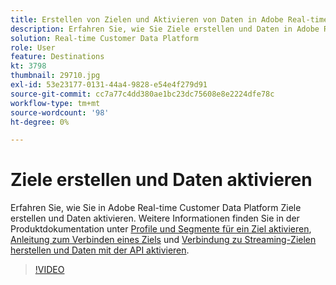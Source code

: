 ```yaml
---
title: Erstellen von Zielen und Aktivieren von Daten in Adobe Real-time Customer Data Platform (RTCDP)
description: Erfahren Sie, wie Sie Ziele erstellen und Daten in Adobe Real-time Customer Data Platform aktivieren.
solution: Real-time Customer Data Platform
role: User
feature: Destinations
kt: 3798
thumbnail: 29710.jpg
exl-id: 53e23177-0131-44a4-9828-e54e4f279d91
source-git-commit: cc7a77c4dd380ae1bc23dc75608e8e2224dfe78c
workflow-type: tm+mt
source-wordcount: '98'
ht-degree: 0%

---
```


# Ziele erstellen und Daten aktivieren

Erfahren Sie, wie Sie in Adobe Real-time Customer Data Platform Ziele erstellen und Daten aktivieren. Weitere Informationen finden Sie in der Produktdokumentation unter [Profile und Segmente für ein Ziel aktivieren](https://experienceleague.adobe.com/docs/experience-platform/rtcdp/destinations/dest-tutorials/activate-destinations.html), [Anleitung zum Verbinden eines Ziels](https://experienceleague.adobe.com/docs/experience-platform/rtcdp/destinations/dest-tutorials/connect-destination.html) und [Verbindung zu Streaming-Zielen herstellen und Daten mit der API aktivieren](https://experienceleague.adobe.com/docs/experience-platform/rtcdp/destinations/api-tutorials/streaming-destinations-api-tutorial.html).

>[!VIDEO](https://video.tv.adobe.com/v/29710?quality=12&learn=on)

